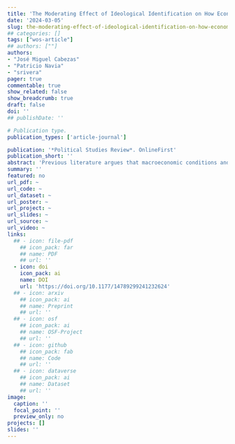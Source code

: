 ```yaml
---
title: 'The Moderating Effect of Ideological Identification on How Economic News and Economic Growth Impact Individual Economic Perceptions: Evidence From Chile'
date: '2024-03-05'
slug: the-moderating-effect-of-ideological-identification-on-how-economic-news-and-economic-growth-impact-individual-economic-perceptions
## categories: []
tags: ["wos-article"]
## authors: [""]
authors:
- "José Miguel Cabezas"
- "Patricio Navia"
- "srivera"
pager: true
commentable: true
show_related: false
show_breadcrumb: true
draft: false
doi: ''
## publishDate: ''

# Publication type.
publication_types: ['article-journal']

publication: '*Political Studies Review*. OnlineFirst'
publication_short: ''
abstract: 'Previous literature argues that macroeconomic conditions and economic news impact socio-tropic assessments. Others find that ideological identification or ideological affinity with the government impact socio-tropic economic views. Here, we test the moderating effect of ideological identification on how economic growth and economic news shape economic perceptions. We test this hypothesis using a dataset that combines monthly polls in Chile (2014–2018), economic news, and economic growth indicators. We find that ideological affinity with the government intensifies the positive impact of good macroeconomic indicators on current and prospective perceptions and, surprisingly, induces more positive current perceptions when negative economic news increases. In turn, ideological affinity with the government is associated with a slightly negative impact of good macroeconomic indicators on current (but not prospective) economic perceptions and a negative impact of negative economic news on current and prospective perceptions. Ideology moderates the effect of macroeconomic indicators and economic news on economic perceptions.'
summary: ''
featured: no
url_pdf: ~
url_code: ~
url_dataset: ~
url_poster: ~
url_project: ~
url_slides: ~
url_source: ~
url_video: ~
links:
  ## - icon: file-pdf
    ## icon_pack: far
    ## name: PDF
    ## url: ''
  - icon: doi
    icon_pack: ai
    name: DOI
    url: 'https://doi.org/10.1177/14789299241232624'
  ## - icon: arxiv
    ## icon_pack: ai
    ## name: Preprint
    ## url: ''
  ## - icon: osf
    ## icon_pack: ai
    ## name: OSF-Project
    ## url: ''
  ## - icon: github
    ## icon_pack: fab
    ## name: Code
    ## url: ''
  ## - icon: dataverse
    ## icon_pack: ai
    ## name: Dataset
    ## url: ''
image:
  caption: ''
  focal_point: ''
  preview_only: no
projects: []
slides: ''
---
```

